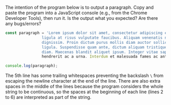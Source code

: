 The intention of the program below is to output a paragraph. Copy and paste the program into a JavaScript console (e.g., from the Chrome Developer Tools), then run it. Is the output what you expected? Are there any bugs/errors?

```js
const paragraph = 'Lorem ipsum dolor sit amet, consectetur adipiscing elit. Suspendisse sed \
                ligula at risus vulputate faucibus. Aliquam venenatis nibh ut justo dignissim \
                dignissim. Proin dictum purus mollis diam auctor sollicitudin. Ut in bibendum \
                ligula. Suspendisse quam ante, dictum aliquam tristique id, porttitor pulvinar \
                diam. Maecenas blandit aliquet ipsum. Integer vitae sapien sed nulla rutrum \   
                hendrerit ac a urna. Interdum et malesuada fames ac ante ipsum primis in faucibus.';

console.log(paragraph);
```

The 5th line has some trailing whitespaces preventing the backslash `\` from escaping the newline character at the end of the line.
There are also extra spaces in the middle of the lines because the program considers the whole string to be continuous, so the spaces at the beginning of each line (lines 2 to 6) are interpreted as part of the string.